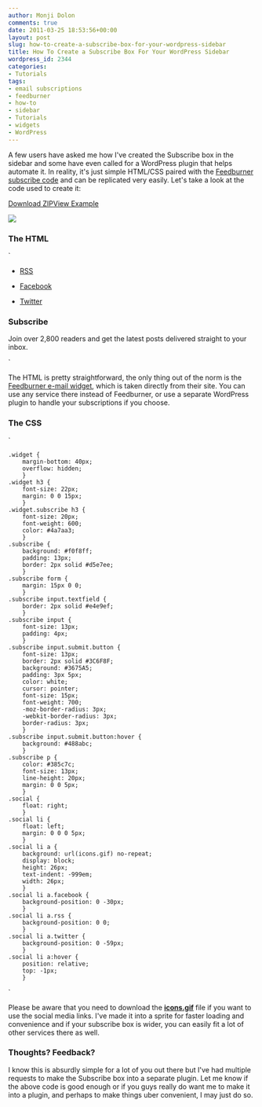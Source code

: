 ```yaml
---
author: Monji Dolon
comments: true
date: 2011-03-25 18:53:56+00:00
layout: post
slug: how-to-create-a-subscribe-box-for-your-wordpress-sidebar
title: How To Create a Subscribe Box For Your WordPress Sidebar
wordpress_id: 2344
categories:
- Tutorials
tags:
- email subscriptions
- feedburner
- how-to
- sidebar
- Tutorials
- widgets
- WordPress
---
```


A few users have asked me how I've created the Subscribe box in the sidebar and some have even called for a WordPress plugin that helps automate it.  In reality, it's just simple HTML/CSS paired with the [Feedburner subscribe code](http://feedburner.google.com/fb/a/emailsyndication) and can be replicated very easily.  Let's take a look at the code used to create it:



[Download ZIP](http://demos.devgrow.com/subscribe.zip)[View Example](http://demos.devgrow.com/subscribe/)



[![](http://devgrow.s3.amazonaws.com/assets/images/subscribe-big.gif)](http://demos.devgrow.com/subscribe/)



### The HTML



`







  * [RSS](http://feeds.feedburner.com/devgrow)


  * [Facebook](http://www.facebook.com/DevGrow)


  * [Twitter](http://twitter.com/ThinkDevGrow)




### Subscribe




Join over 2,800 readers and get the latest posts delivered straight to your inbox.











`

The HTML is pretty straightforward, the only thing out of the norm is the [Feedburner e-mail widget](http://feedburner.google.com/fb/a/emailsyndication), which is taken directly from their site.  You can use any service there instead of Feedburner, or use a separate WordPress plugin to handle your subscriptions if you choose.



### The CSS


`

	.widget {
		margin-bottom: 40px;
		overflow: hidden;
		}
	.widget h3 {
		font-size: 22px;
		margin: 0 0 15px;
		}
	.widget.subscribe h3 {
		font-size: 20px;
		font-weight: 600;
		color: #4a7aa3;
		}
	.subscribe {
		background: #f0f8ff;
		padding: 13px;
		border: 2px solid #d5e7ee;
		}
	.subscribe form {
		margin: 15px 0 0;
		}
	.subscribe input.textfield {
		border: 2px solid #e4e9ef;
		}
	.subscribe input {
		font-size: 13px;
		padding: 4px;
		}
	.subscribe input.submit.button {
		font-size: 13px;
		border: 2px solid #3C6F8F;
		background: #3675A5;
		padding: 3px 5px;
		color: white;
		cursor: pointer;
		font-size: 15px;
		font-weight: 700;
		-moz-border-radius: 3px;
		-webkit-border-radius: 3px;
		border-radius: 3px;
		}
	.subscribe input.submit.button:hover {
		background: #488abc;
		}
	.subscribe p {
		color: #385c7c;
		font-size: 13px;
		line-height: 20px;
		margin: 0 0 5px;
		}
	.social {
		float: right;
		}
	.social li {
		float: left;
		margin: 0 0 0 5px;
		}
	.social li a {
		background: url(icons.gif) no-repeat;
		display: block;
		height: 26px;
		text-indent: -999em;
		width: 26px;
		}
	.social li a.facebook {
		background-position: 0 -30px;
		}
	.social li a.rss {
		background-position: 0 0;
		}
	.social li a.twitter {
		background-position: 0 -59px;
		}
	.social li a:hover {
		position: relative;
		top: -1px;
		}
`

Please be aware that you need to download the **[icons.gif](http://demos.devgrow.com/subscribe/icons.gif)** file if you want to use the social media links.  I've made it into a sprite for faster loading and convenience and if your subscribe box is wider, you can easily fit a lot of other services there as well.



### Thoughts? Feedback?



I know this is absurdly simple for a lot of you out there but I've had multiple requests to make the Subscribe box into a separate plugin.  Let me know if the above code is good enough or if you guys really do want me to make it into a plugin, and perhaps to make things uber convenient, I may just do so.
